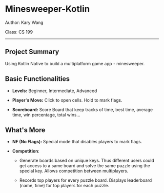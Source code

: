 # Minesweeper-Kotlin

Author: Kary Wang

Class: CS 199

---

## Project Summary ##

Using Kotlin Native to build a multiplatform game app - minesweeper. 

## Basic Functionalities ##

* **Levels:** Beginner, Intermediate, Advanced
      
* **Player's Move:** Click to open cells. Hold to mark flags.

* **Scoreboard:** Score Board that keep tracks of time, best time, average time, win percentage, total wins...

## What's More ##

* **NF (No Flags):** Special mode that disables players to mark flags.

* **Competition:** 

  - Generate boards based on unique keys. Thus different users could get access to a same board and solve the same puzzle using the special key. Allows competition between multiplayers.

  - Records top players for every puzzle board. Displays leaderboard (name, time) for top players for each puzzle.
